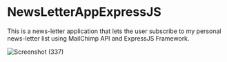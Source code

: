 # NewsLetterAppExpressJS
This is a news-letter application that lets the user subscribe to my personal news-letter list using MailChimp API and ExpressJS Framework.



![Screenshot (337)](https://user-images.githubusercontent.com/62776100/111043665-b3ecb880-8469-11eb-962f-bb0556f53fba.png)
